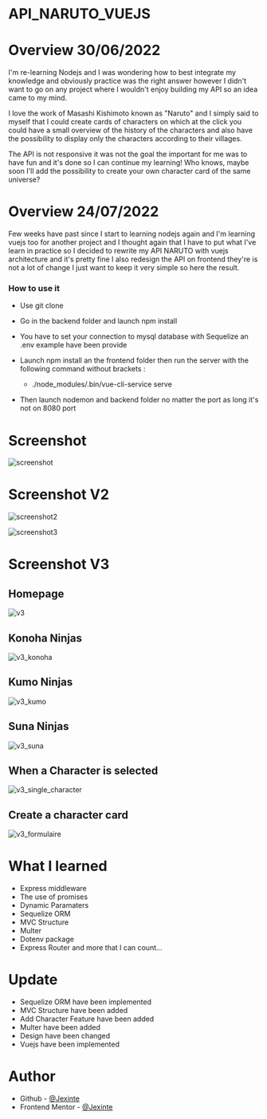 # API_NARUTO_VUEJS


# Overview 30/06/2022

I'm re-learning Nodejs and I was wondering how to best integrate my knowledge and obviously practice was the right answer however I didn't want to go on any project where I wouldn't enjoy building my API so an idea came to my mind.

I love the work of Masashi Kishimoto known as "Naruto" and I simply said to myself that I could create cards of characters on which at the click you could have a small overview of the history of the characters and also have the possibility to display only the characters according to their villages.

The API is not responsive it was not the goal the important for me was to have fun and it's done so I can continue my learning! Who knows, maybe soon I'll add the possibility to create your own character card of the same universe?

# Overview 24/07/2022

Few weeks have past since I start to learning nodejs again and I'm learning vuejs too for another project and I thought again that I have to put what I've learn in practice so I decided to rewrite my API NARUTO with vuejs architecture and it's pretty fine I also redesign the API on frontend they're is not a lot of change I just want to keep it very simple so here the result.

### How to use it

- Use git clone 
- Go in the backend folder and launch npm install
- You have to set your connection to mysql database with Sequelize an .env example have been provide
- Launch npm install an the frontend folder then run the server with the following command without brackets : 
   -  ./node_modules/.bin/vue-cli-service serve
   
- Then launch nodemon and backend folder no matter the port as long it's not on 8080 port

# Screenshot
![screenshot](https://user-images.githubusercontent.com/88725081/176664015-06a9b7e4-444f-4ce9-9dff-ee5d9d82999a.png)

# Screenshot V2
![screenshot2](https://user-images.githubusercontent.com/88725081/178142201-07ed58cf-3533-448b-bcc6-8feb1e753543.png)

![screenshot3](https://user-images.githubusercontent.com/88725081/178142211-da37ae4d-e79a-43d7-85c3-cc3a3b85530b.png)

# Screenshot V3 

## Homepage
![v3](https://user-images.githubusercontent.com/88725081/180665248-fb6e1d82-b379-478e-892d-c8ff0fa0d60d.PNG)

## Konoha Ninjas
![v3_konoha](https://user-images.githubusercontent.com/88725081/180665249-196ffdaf-c2da-4c93-ba75-57dea08aa5c7.PNG)

## Kumo Ninjas
![v3_kumo](https://user-images.githubusercontent.com/88725081/180665250-9ea056b4-868d-4db0-98a8-6f96e8f42906.PNG)

## Suna Ninjas
![v3_suna](https://user-images.githubusercontent.com/88725081/180665251-57bdb72c-c134-48e6-b465-ac485801a11c.PNG)

## When a Character is selected 
![v3_single_character](https://user-images.githubusercontent.com/88725081/180665365-e5d71d5b-d25e-4f64-b5a8-859d21e732a8.PNG)

## Create a character card
![v3_formulaire](https://user-images.githubusercontent.com/88725081/180665367-630a5e40-3cd4-48a9-912b-fb0f644e23e5.PNG)





# What I learned

 - Express middleware
 - The use of promises
 - Dynamic Paramaters
 - Sequelize ORM 
 - MVC Structure
 - Multer
 - Dotenv package
 - Express Router
  and more that I can count...
  
# Update 

- Sequelize ORM have been implemented
- MVC Structure have been added
- Add Character Feature have been added
- Multer have been added
- Design have been changed
- Vuejs have been implemented


# Author

- Github - [@Jexinte](https://github.com/Jexinte)
- Frontend Mentor - [@Jexinte](https://www.frontendmentor.io/profile/Jexinte)



